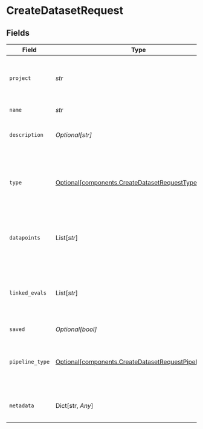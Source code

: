 # CreateDatasetRequest


## Fields

| Field                                                                                                                | Type                                                                                                                 | Required                                                                                                             | Description                                                                                                          |
| -------------------------------------------------------------------------------------------------------------------- | -------------------------------------------------------------------------------------------------------------------- | -------------------------------------------------------------------------------------------------------------------- | -------------------------------------------------------------------------------------------------------------------- |
| `project`                                                                                                            | *str*                                                                                                                | :heavy_check_mark:                                                                                                   | Name of the project associated with this dataset like `New Project`                                                  |
| `name`                                                                                                               | *str*                                                                                                                | :heavy_check_mark:                                                                                                   | Name of the dataset                                                                                                  |
| `description`                                                                                                        | *Optional[str]*                                                                                                      | :heavy_minus_sign:                                                                                                   | A description for the dataset                                                                                        |
| `type`                                                                                                               | [Optional[components.CreateDatasetRequestType]](../../models/components/createdatasetrequesttype.md)                 | :heavy_minus_sign:                                                                                                   | What the dataset is to be used for - "evaluation" (default) or "fine-tuning"                                         |
| `datapoints`                                                                                                         | List[*str*]                                                                                                          | :heavy_minus_sign:                                                                                                   | List of unique datapoint ids to be included in this dataset                                                          |
| `linked_evals`                                                                                                       | List[*str*]                                                                                                          | :heavy_minus_sign:                                                                                                   | List of unique evaluation run ids to be associated with this dataset                                                 |
| `saved`                                                                                                              | *Optional[bool]*                                                                                                     | :heavy_minus_sign:                                                                                                   | N/A                                                                                                                  |
| `pipeline_type`                                                                                                      | [Optional[components.CreateDatasetRequestPipelineType]](../../models/components/createdatasetrequestpipelinetype.md) | :heavy_minus_sign:                                                                                                   | The type of data included in the dataset - "event" (default) or "session"                                            |
| `metadata`                                                                                                           | Dict[str, *Any*]                                                                                                     | :heavy_minus_sign:                                                                                                   | Any helpful metadata to track for the dataset                                                                        |